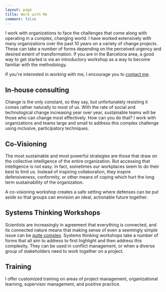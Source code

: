 ```yaml
---
layout: page
title: Work with Me
comment: false
---
```


I work with organizations to face the challenges that come along with operating in a complex, changing world. I have worked extensively with many organizations over the past 10 years on a variety of change projects. These can take a number of forms depending on the perceived urgency and desired extent of transformation. If you are in the Barcelona area, a good way to get started is via an introductory workshop as a way to become familiar with the methodology.

If you're interested in working with me, I encourage you to [contact me](mailto:hello@ryanarmstrong.me).

## In-house consulting

Change is the only constant, so they say, but unfortunately resisting it comes rather naturally to most of us.
With the rate of social and technological change increasing year over year, sustainable teams will be those who can change most effectively.
How can you do that?
I work with organizations and teams large and small to address this complex challenge using inclusive, participatory techniques.  

## Co-Visioning

The most sustainable and most powerful strategies are those that draw on the collective intelligence of the entire organization. But accessing that intelligence is not easy. In fact, sometimes our workplaces seem to do their best to limit us. Instead of inspiring collaboration, they inspire defensiveness, conformity, or other means of coping which hurt the long term sustainability of the organization.

A co-visioning workshop creates a safe setting where defenses can be put aside so that groups can envision an ideal, actionable future together.

## Systems Thinking Workshops

Scientists are increasingly in agreement that everything is connected, and its connected nature means that making sense of even a seemingly simple issue can be [quite complex](https://thesystemsthinker.com/making-the-jump-to-systems-thinking/). Systems thinking workshops take a number of forms that all aim to address to first highlight and then address this complexity.
They can be used in conflict management, or when a diverse group of stakeholders need to work together on a project.

## Training

I offer customized training on areas of project management, organizational learning, supervisor management, and positive practice.
